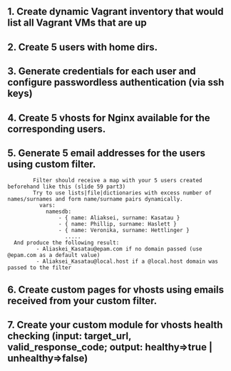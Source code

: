## 1.	Create dynamic Vagrant inventory that would list all Vagrant VMs that are up
## 2.	Create 5 users with home dirs.
## 3.	Generate credentials for each user and configure passwordless authentication (via ssh keys)
## 4.	Create 5 vhosts for Nginx available for the corresponding users.
## 5.	Generate 5 email addresses for the users using custom filter.
            Filter should receive a map with your 5 users created beforehand like this (slide 59 part3)
            Try to use lists|file|dictionaries with excess number of names/surnames and form name/surname pairs dynamically.
              vars:
                namesdb:
                    - { name: Aliaksei, surname: Kasatau }         
                    - { name: Phillip, surname: Haslett }         
                    - { name: Veronika, surname: Hettlinger }
                      .....
      And produce the following result:  
             - Aliaskei_Kasatau@epam.com if no domain passed (use @epam.com as a default value)
             - Aliaksei_Kasatau@local.host if a @local.host domain was passed to the filter

## 6.	Create custom pages for vhosts using emails received from your custom filter.
## 7.	Create your custom module for vhosts health checking (input: target_url, valid_response_code; output: healthy=>true | unhealthy=>false)
